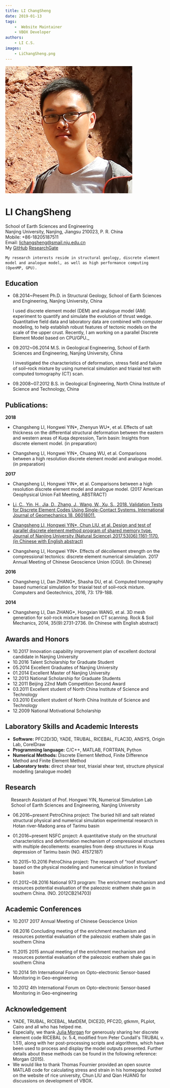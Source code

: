 ```yaml
---
title: LI ChangSheng
date: 2019-01-13
tags:
    -  Website Maintainer
    - VBOX Developer
authors:
    - LI C.S.
images:
    - LiChangSheng.png
---
```


<div class="row author-list">
    <div class="col-xs-6 col-sm-3 col-md-2 col-lg-2">
          <img src="LiChangSheng.png" alt="李长圣" class="img-circle">
    </div>
</div>


# LI ChangSheng

School of Earth Sciences and Engineering  
Nanjing University, Nanjing, Jiangsu 210023, P. R. China  
Mobile: +86-18205187511  
Email: lichangsheng@smail.nju.edu.cn  
My [GitHub](https://github.com/demsheng) [ResearchGate](https://www.researchgate.net/profile/Li_Changsheng2)

    My research interests reside in structural geology, discrete element model and analogue model, as well as high performance computing (OpenMP, GPU).


## Education

- 08.2014~Present    Ph.D. in Structural Geology, School of Earth Sciences and Engineering, Nanjing University, China


    I used discrete element model (DEM) and analogue model (AM) experiment to quantify and simulate the evolution of thrust wedge. Quantitative field data and laboratory data are combined with computer modeling, to help  establish robust features of tectonic models on the scale of the upper crust. Recently, I am working on a parallel Discrete Element Model based on CPU/GPU._


- 09.2012~06.2014 M.S. in Geological Engineering, School of Earth Sciences and Engineering, Nanjing University, China

    I investigated the characteristics of deformation, stress field and failure of soil–rock mixture by using numerical simulation and triaxial test with computed tomography (CT) scan.

- 09.2008~07.2012   B.S. in Geological Engineering, North China Institute of Science and Technology, China

 


## Publications:

**2018**

- Changsheng LI, Hongwei YIN*, Zhenyun WU*, et al. Effects of salt thickness on the differential structural deformation between the eastern and western areas of Kuqa depression, Tarin basin: Insights from discrete element model. (in preparation)

- Changsheng LI, Hongwei YIN*, Chuang WU, et al. Comparisons between a high resolution discrete  element model and analogue model. (in preparation)

**2017**

- Changsheng LI, Hongwei YIN*, et al. Comparisons between a high resolution discrete element model and analogue model. (2017 American Geophysical Union Fall Meeting, ABSTRACT)

- [Li, C., Yin, H., Jia, D., Zhang, J., Wang, W., Xu, S., 2018. Validation Tests for Discrete Element Codes Using Single-Contact Systems. International Journal of Geomechanics 18, 06018011.](/download/li2017.pdf)

- [Changsheng LI, Hongwei YIN*, Chun LIU, et al. Design and test of parallel discrete element method program of shared memory type. Journal of Nanjing University (Natural Science),2017,53(06):1161-1170. (in Chinese with English abstract)](/download/共享内存式并行离散元程序的设计与测试_李长圣.pdf)

- Changsheng LI, Hongwei YIN*. Effects of décollement strength on the compressional tectonics: discrete element numerical simulation. 2017 Annual Meeting of Chinese Geoscience Union (CGU). (In Chinese)

**2016**

- Changsheng LI, Dan ZHANG*, Shasha DU, et al. Computed tomography based numerical simulation for triaxial test of soil–rock mixture. Computers and Geotechnics, 2016, 73: 179-188.

**2014**

- Changsheng LI, Dan ZHANG*, Hongxian WANG, et al. 3D mesh generation for soil-rock mixture based on CT scanning. Rock & Soil Mechanics, 2014, 35(9):2731-2736. (In Chinese with English abstract)


## Awards and Honors

- 10.2017    Innovation capability improvement plan of excellent doctoral candidate in Nanjing University  
- 10.2016    Talent Scholarship for Graduate Student  
- 05.2014    Excellent Graduates of Nanjing University  
- 01.2014    Excellent Master of Nanjing University  
- 12.2013    National Scholarship for Graduate Students  
- 12.2011    Beijing 22nd Math Competition Second Award  
- 03.2011    Excellent student of North China Institute of Science and Technology  
- 03.2010    Excellent student of North China Institute of Science and Technology  
- 12.2009    National Motivational Scholarship  

## Laboratory Skills and Academic Interests

- **Software:** PFC2D/3D, YADE, TRUBAL, RICEBAL, FLAC3D, ANSYS, Origin Lab, CorelDraw
- **Programming language:** C/C++, MATLAB, FORTRAN, Python
- **Numerical Methods:** Discrete Element Method, Finite Difference Method and Finite Element Method
- **Laboratory tests:** direct shear test, triaxial shear test, structure physical modelling (analogue model)


## Research  
    
&emsp; Research Assistant of Prof. Hongwei YIN, Numerical Simulation Lab  
&emsp; School of Earth Sciences and Engineering, Nanjing University

- 06.2016~present            PetroChina project: The buried hill and salt related structural physical and numerical simulation experimental research in Hotan river-Madong area of Tarimu basin

- 01.2016~present            NSFC project: A quantitative study on the structural characteristics and deformation mechanism of compressional structures with multiple decollements: examples from deep structures in Kuqa depression of Tarimu basin (NO. 41572187)

- 10.2015~10.2016          PetroChina project: The research of “roof structure” based on the physical modeling and numerical simulation in foreland basin

- 01.2012~08.2016          National 973 program: The enrichment mechanism and resources potential evaluation of the paleozoic erathem shale gas in southern China. (NO. 2012CB214703)


## Academic Conferences 

- 10.2017 2017 Annual Meeting of Chinese Geoscience Union

- 08.2016 Concluding meeting of the enrichment mechanism and resources potential evaluation of the paleozoic erathem shale gas in southern China

- 11.2015 2015 annual meeting of the enrichment mechanism and resources potential evaluation of the paleozoic erathem shale gas in southern China

- 10.2014 5th International Forum on Opto-electronic Sensor-based Monitoring in Geo-engineering

- 10.2012 4th International Forum on Opto-electronic Sensor-based Monitoring in Geo-engineering


## Acknowledgement

- YADE, TRUBAL, RICEBAL, MatDEM, DICE2D, PFC2D, gtkmm, PLplot, Cairo and all who has helped me.  
- Especially, we thank [Julia Morgan](https://earthscience.rice.edu/directory/user/100)  for generously sharing her discrete element code RICEBAL (v. 5.4, modified from Peter Cundall's TRUBAL v. 1.51), along with her post-processing scripts and algorithms, which have been used to process and display the model outputs presented. Further details about these methods can be found in the following reference: Morgan (2015).  
- We would like to thank Thomas Fournier provided an open source MATLAB code for calculating stress and strain in his homepage hosted on the website of rice university, Chun LIU and Qian HUANG for discussions on development of VBOX.



